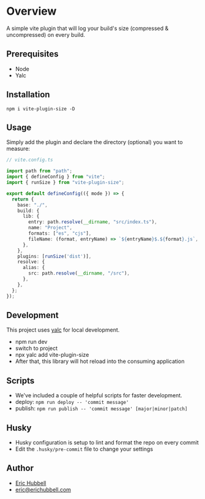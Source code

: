 # Overview

A simple vite plugin that will log your build's size (compressed & uncompressed) on every build.

## Prerequisites

- Node
- Yalc

## Installation

```
npm i vite-plugin-size -D
```

## Usage

Simply add the plugin and declare the directory (optional) you want to measure:

```ts
// vite.config.ts

import path from "path";
import { defineConfig } from "vite";
import { runSize } from "vite-plugin-size";

export default defineConfig(({ mode }) => {
  return {
    base: "./",
    build: {
      lib: {
        entry: path.resolve(__dirname, "src/index.ts"),
        name: "Project",
        formats: ["es", "cjs"],
        fileName: (format, entryName) => `${entryName}$.${format}.js`,
      },
    },
    plugins: [runSize('dist')],
    resolve: {
      alias: {
        src: path.resolve(__dirname, "/src"),
      },
    },
  };
});
```

## Development

This project uses [yalc](https://npmjs.com/package/yalc) for local development.

- npm run dev
- switch to project
- npx yalc add vite-plugin-size
- After that, this library will hot reload into the consuming application

## Scripts

- We've included a couple of helpful scripts for faster development.
- deploy: `npm run deploy -- 'commit message'`
- publish: `npm run publish -- 'commit message' [major|minor|patch]`

## Husky

- Husky configuration is setup to lint and format the repo on every commit
- Edit the `.husky/pre-commit` file to change your settings

## Author

- [Eric Hubbell](http://www.erichubbell.com)
- eric@erichubbell.com
